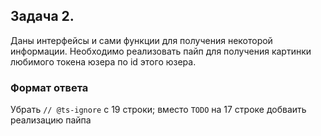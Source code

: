 ## Задача 2.

Даны интерфейсы и сами функции для получения некоторой информации. Необходимо реализовать пайп для получения
картинки любимого токена юзера по id этого юзера.

### Формат ответа

Убрать `// @ts-ignore` с 19 строки; вместо `TODO` на 17 строке добваить реализацию пайпа
